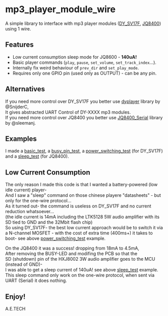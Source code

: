 # mp3_player_module_wire
A simple library to interface with mp3 player modules ([DY_SV17F](https://attach01.oss-us-west-1.aliyuncs.com/IC/Datasheet/13288.pdf), [JQ8400](https://sparks.gogo.co.nz/assets/_site_/downloads/JQ8400_English.pdf)) using 1 wire.

## Features
* Low current consumption sleep mode for JQ8600 - **140uA!**
* Basic player commands (`play`, `pause`, `set_volume`, `set_track_index`...).
* Internally fix weird behaviour of `prev_dir` and `set_play_mode`.
* Requires only one GPIO pin (used only as OUTPUT) - can be any pin.

## Alternatives
If you need more control over DY_SV17F you better use [dyplayer](https://github.com/SnijderC/dyplayer) library by @SnijderC,  
It gives abstracted UART Control of DY-XXXX mp3 modules.  
If you need more control over JQ8400 you better use [JQ8400_Serial](https://github.com/sleemanj/JQ8400_Serial) library by @sleemanj.

## Examples
I made a [basic_test](https://github.com/arduino12/dy_sv17f_wire/blob/main/examples/basic_test/basic_test.ino), a 
[busy_pin_test](https://github.com/arduino12/dy_sv17f_wire/blob/main/examples/busy_pin_test/busy_pin_test.ino), a
[power_switching_test](https://github.com/arduino12/dy_sv17f_wire/blob/main/examples/power_switching_test/power_switching_test.ino) (for DY_SV17F) and a [sleep_test](https://github.com/arduino12/dy_sv17f_wire/blob/main/examples/sleep_test/sleep_test.ino) (for JQ8400).

## Low Current Consumption
The only reason I made this code is that I wanted a battery-powered (low idle current) player-  
And I saw a "sleep" command on those chinese playere "datasheets" - but only for the one-wire protocol...  
As it turned out- the command is useless on DY_SV17F and no current reduction whatsoever...  
(the idle current is 14mA including the LTK5128 5W audio amplifier with its SD tied to GND and the 32Mbit flash chip)  
So using DY_SV17F- the best low current approach would be to switch it via a N-channel MOSFET - with the cost of extra time (400ms+) it takes to boot- see above [power_switching_test](https://github.com/arduino12/dy_sv17f_wire/blob/main/examples/power_switching_test/power_switching_test.ino) example.

On the JQ8400 it was a success! dropping from 18mA to 4.5mA,  
After removing the BUSY-LED and modifing the PCB so that the  
SD (shutdown) pin of the HXJ8002 3W audio amplifier goes to the MCU (instead of GND)-  
I was able to get a sleep current of 140uA! see above [sleep_test](https://github.com/arduino12/dy_sv17f_wire/blob/main/examples/sleep_test/sleep_test.ino) example.  
This sleep command only work on the one-wire protocol, when sent via UART (Serial) it does nothing.

## Enjoy!
A.E.TECH
